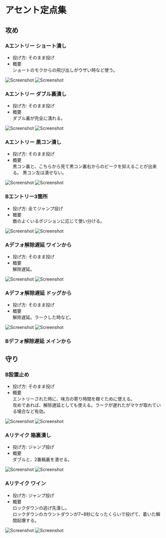# アセント定点集
## 攻め
### Aエントリー ショート潰し
- 投げ方: そのまま投げ
- 概要</br>
ショートのモクからの飛び出しがウザい時など使う。

![Screenshot](img/attack/lineups/a_1.png)
![Screenshot](img/attack/results/a_1.png)

### Aエントリー ダブル裏潰し
- 投げ方: そのまま投げ
- 概要<br>
ダブル裏が完全に潰れる。

![Screenshot](img/attack/lineups/a_2.png)
![Screenshot](img/attack/results/a_2.png)

### Aエントリー 黒コン潰し
- 投げ方: そのまま投げ
- 概要<br>
黒コン裏と、こちらから見て黒コン裏右からのピークを抑えることが出来る。
黒コン左は潰せない。

![Screenshot](img/attack/lineups/a_3.png)
![Screenshot](img/attack/results/a_3.png)


### Bエントリー3箇所
- 投げ方: 全てジャンプ投げ
- 概要</br>
敵のよくいるポジションに応じて使い分ける。

![Screenshot](img/attack/lineups/b_1.png)
![Screenshot](img/attack/results/b_1.png)

### Aデフォ解除遅延 ワインから
- 投げ方: そのまま投げ
- 概要</br>
解除遅延。

![Screenshot](img/attack/lineups/a_4.png)
![Screenshot](img/attack/results/a_4.png)

### Aデフォ解除遅延 ドッグから
- 投げ方: そのまま投げ
- 概要</br>
解除遅延。ラークした時など。

![Screenshot](img/attack/lineups/a_5.png)
![Screenshot](img/attack/results/a_5.png)

### Bデフォ解除遅延 メインから


## 守り
### B設置止め
- 投げ方: そのまま投げ
- 概要</br>
エントリーされた時に、味方の寄り時間を稼ぐために使える。</br>
攻めであれば、解除遅延としても使える。ラークが遅れたがマケが取れている場合など有効。

![Screenshot](img/defense/lineups/b_1.png)
![Screenshot](img/defense/results/b_1.png)

### Aリテイク 箱裏潰し
- 投げ方: ジャンプ投げ
- 概要</br>
ダブルと、2番箱裏を潰せる。

![Screenshot](img/defense/lineups/a_1.png)
![Screenshot](img/defense/results/a_1.png)

### Aリテイク ワイン
- 投げ方: ジャンプ投げ
- 概要</br>
ロックダウンの逃げ先潰し。</br>
ロックダウンのカウントダウンが7~8秒になったくらいで投げて、着いた瞬間起爆する。

![Screenshot](img/defense/lineups/a_2.png)
![Screenshot](img/defense/results/a_2.png)